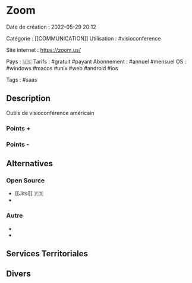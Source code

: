 # Zoom 
Date de création : 2022-05-29 20:12

Catégorie : [[COMMUNICATION]]
Utilisation : #visioconference

Site internet : https://zoom.us/

Pays : 🇺🇸
Tarifs : #gratuit #payant
Abonnement : #annuel #mensuel
OS : #windows #macos #unix #web #android #ios

Tags : #saas

## Description

Outils de visioconférence américain

### Points +

### Points -

 
## Alternatives

### Open Source
* [[Jitsi]] 🇫🇷
* 

### Autre
* 
* 

## Services Territoriales

## Divers
